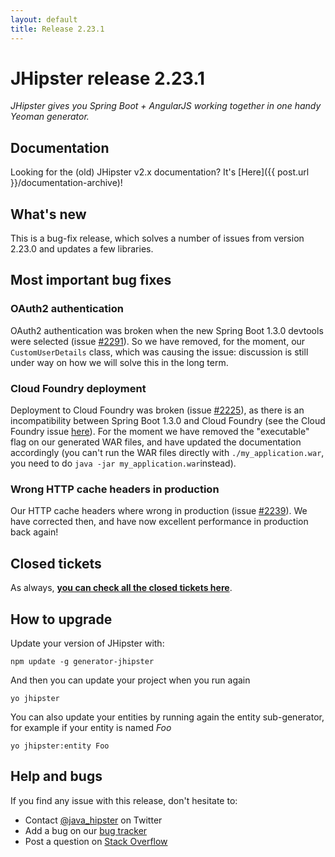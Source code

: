 ```yaml
---
layout: default
title: Release 2.23.1
---
```


JHipster release 2.23.1
==================

*JHipster gives you Spring Boot + AngularJS working together in one handy Yeoman generator.*

Documentation
----------

Looking for the (old) JHipster v2.x documentation? It's [Here]({{ post.url }}/documentation-archive)!

What's new
----------

This is a bug-fix release, which solves a number of issues from version 2.23.0 and updates a few libraries.

Most important bug fixes
---------

### OAuth2 authentication

OAuth2 authentication was broken when the new Spring Boot 1.3.0 devtools were selected (issue [#2291](https://github.com/bpmlabs/generator-jhipster/issues/2291)). So we have removed, for the moment, our `CustomUserDetails` class, which was causing the issue: discussion is still under way on how we will solve this in the long term.

### Cloud Foundry deployment

Deployment to Cloud Foundry was broken (issue [#2225](https://github.com/bpmlabs/generator-jhipster/issues/2225)), as there is an incompatibility between Spring Boot 1.3.0 and Cloud Foundry (see the Cloud Foundry issue [here](https://github.com/cloudfoundry/cli/issues/411)). For the moment we have removed the "executable" flag on our generated WAR files, and have updated the documentation accordingly (you can't run the WAR files directly with `./my_application.war`, you need to do `java -jar my_application.war`instead).

### Wrong HTTP cache headers in production

Our HTTP cache headers where wrong in production (issue [#2239](https://github.com/bpmlabs/generator-jhipster/issues/2239)). We have corrected then, and have now excellent performance in production back again!

Closed tickets
------------

As always, __[you can check all the closed tickets here](https://github.com/bpmlabs/generator-jhipster/issues?q=milestone%3A2.23.1+is%3Aclosed)__.

How to upgrade
------------

Update your version of JHipster with:

```
npm update -g generator-jhipster
```

And then you can update your project when you run again

```
yo jhipster
```

You can also update your entities by running again the entity sub-generator, for example if your entity is named _Foo_

```
yo jhipster:entity Foo
```

Help and bugs
--------------

If you find any issue with this release, don't hesitate to:

- Contact [@java_hipster](https://twitter.com/java_hipster) on Twitter
- Add a bug on our [bug tracker](https://github.com/bpmlabs/generator-jhipster/issues?state=open)
- Post a question on [Stack Overflow](http://stackoverflow.com/tags/bpmlabs/info)
